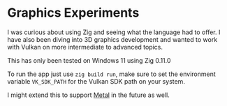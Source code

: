 # Graphics Experiments

I was curious about using Zig and seeing what the language had to offer.  I have also been diving into 3D graphics development and wanted to work with Vulkan on more intermediate to advanced topics.

This has only been tested on Windows 11 using Zig 0.11.0

To run the app just use `zig build run`, make sure to set the environment variable `VK_SDK_PATH` for the Vulkan SDK path on your system.

I might extend this to support [Metal](https://developer.apple.com/metal/) in the future as well.